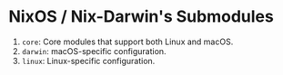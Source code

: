 # NixOS / Nix-Darwin's Submodules

1. `core`: Core modules that support both Linux and macOS.
2. `darwin`: macOS-specific configuration.
3. `linux`: Linux-specific configuration.

